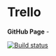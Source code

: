 # Trello

**GitHub Page** - 

[![Build status](https://ci.appveyor.com/api/projects/status/773e7c85iyou39ik?svg=true)](https://ci.appveyor.com/project/dmiweb/trello)
